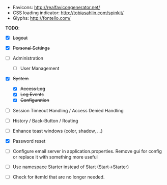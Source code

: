 * Favicons: http://realfavicongenerator.net/
* CSS loading indicator: http://tobiasahlin.com/spinkit/
* Glyphs: http://fontello.com/  


__TODO__:

- [x] ~~Logout~~
- [x] ~~Personal Settings~~
- [ ] Administration
  - [ ] User Management 
- [x] ~~System~~
  - [x] ~~Access Log~~
  - [x] ~~Log Events~~
  - [x] ~~Configuration~~
  
- [ ] Session Timeout Handling / Access Denied Handling  
- [ ] History / Back-Button / Routing
- [ ] Enhance toast windows (color, shadow, ...)
- [x] Password reset
- [ ] Configure email server in application.properties. Remove gui for config or replace it with something more useful
- [ ] Use namespace Starter instead of Start (Start->Starter)
- [ ] Check for itemId that are no longer needed.
          
